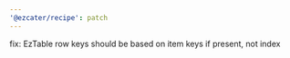 ```yaml
---
'@ezcater/recipe': patch
---
```


fix: EzTable row keys should be based on item keys if present, not index
